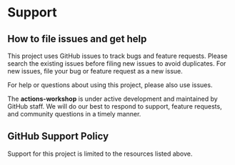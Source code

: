 # Support

## How to file issues and get help

This project uses GitHub issues to track bugs and feature requests. Please search the existing issues before filing new issues to avoid duplicates. For new issues, file your bug or feature request as a new issue.

For help or questions about using this project, please also use issues.

The **actions-workshop** is under active development and maintained by GitHub staff. We will do our best to respond to support, feature requests, and community questions in a timely manner.

## GitHub Support Policy

Support for this project is limited to the resources listed above.
